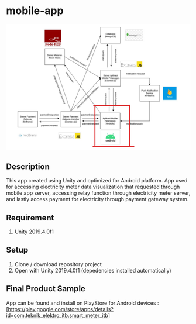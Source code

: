 # mobile-app

![Data Flow Diagram](https://github.com/alijarasyidi/smart-meter/blob/master/repo-image/diagram-mobile-app.jpg)

## Description
This app created using Unity and optimized for Android platform. App used for accessing electricity meter data visualization that requested through mobile app server, accessing 
relay function through electricity meter server, and lastly access payment for electricity through payment gateway system.

## Requirement
1. Unity 2019.4.0f1

## Setup
1. Clone / download repository project
2. Open with Unity 2019.4.0f1 (depedencies installed automatically)

## Final Product Sample
App can be found and install on PlayStore for Android devices : [https://play.google.com/store/apps/details?id=com.teknik_elektro_itb.smart_meter_itb]
